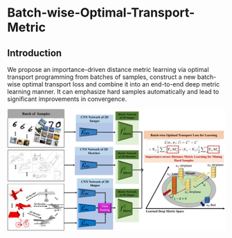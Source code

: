 # Batch-wise-Optimal-Transport-Metric

## Introduction
We propose an importance-driven distance metric learning via optimal transport programming from batches of samples, construct a new batch-wise optimal transport loss and combine it into an end-to-end deep metric learning manner. It can emphasize hard samples automatically and lead to significant improvements in convergence.

![shrec14](shrec14/imgs/framework.jpg?raw=true)
